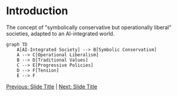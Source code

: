 # Introduction

The concept of "symbolically conservative but operationally liberal" societies, adapted to an AI-integrated world.

```mermaid
graph TD
    A[AI-Integrated Society] --> B[Symbolic Conservatism]
    A --> C[Operational Liberalism]
    B --> D[Traditional Values]
    C --> E[Progressive Policies]
    D --> F[Tension]
    E --> F
```
[Previous: Slide Title](00_index.md) | [Next: Slide Title](next_slide.md)
